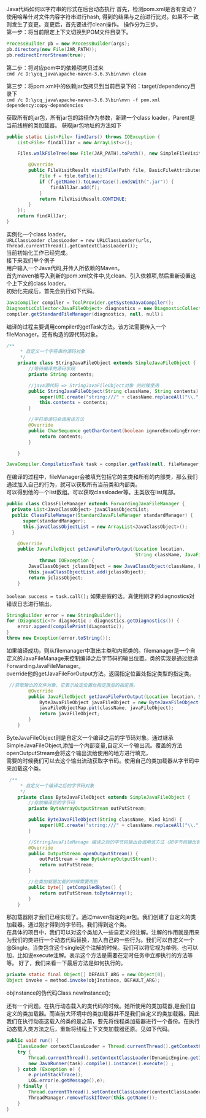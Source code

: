 Java代码如何以字符串的形式在后台动态执行
首先，检测pom.xml是否有变动？使用哈希什对文件内容字符串进行hash,
得到的结果与之前进行比对。如果不一致则发生了变更。变更后，首先要进行clean操作。
操作分为三步。  
第一步：将当前限定上下文切换到POM文件目录下。
```java
ProcessBuilder pb = new ProcessBuilder(args);
pb.directory(new File(JAR_PATH));
pb.redirectErrorStream(true);
```
第二步：将对应pom中的依赖项拷贝过来  
`cmd /c D:\ycq_java\apache-maven-3.6.3\bin\mvn clean`
  
第三步：将pom.xml中的依赖jar包拷贝到当前目录下的：target/dependency目录下  
`cmd /c D:\ycq_java\apache-maven-3.6.3\bin\mvn -f pom.xml dependency:copy-dependencies`

获取所有的jar包，所有jar包的路径作为参数，新建一个class loader，Parent是当前线程的类加载器。
获取jar包地址的方法如下
```java
public static List<File> findJars() throws IOException {
    List<File> findAllJar = new ArrayList<>();

    Files.walkFileTree(new File(JAR_PATH).toPath(), new SimpleFileVisitor<Path>() {

        @Override
        public FileVisitResult visitFile(Path file, BasicFileAttributes attrs) throws IOException {
            File f = file.toFile();
            if (f.getName().toLowerCase().endsWith(".jar")) {
                findAllJar.add(f);
            }
            return FileVisitResult.CONTINUE;
        }
    });
    return findAllJar;
}
```
实例化一个class loader。  
`URLClassLoader classLoader = new URLClassLoader(urls, Thread.currentThread().getContextClassLoader());`  
当前初始化工作已经完成。  
接下来我们举个例子  
用户输入一个Java代码,并传入所依赖的Maven。  
首先maven被写入到新的pom.xml文件中,先clean、引入依赖项,然后重新设置这个上下文的class loader。  
初始化完成后，首先会执行如下代码。
```java
JavaCompiler compiler = ToolProvider.getSystemJavaCompiler();
DiagnosticCollector<JavaFileObject> diagnostics = new DiagnosticCollector<JavaFileObject>();
compiler.getStandardFileManager(diagnostics, null, null）；
```
编译的过程主要调用compiler的getTask方法。该方法需要传入一个fileManager，还有构造的源代码对象。
```java
/**
     * 自定义一个字符串的源码对象
     */
    private class StringJavaFileObject extends SimpleJavaFileObject {
        //等待编译的源码字段
        private String contents;

        //java源代码 => StringJavaFileObject对象 的时候使用
        public StringJavaFileObject(String className, String contents) {
            super(URI.create("string:///" + className.replaceAll("\\.", "/") + Kind.SOURCE.extension), Kind.SOURCE);
            this.contents = contents;
        }

        //字符串源码会调用该方法
        @Override
        public CharSequence getCharContent(boolean ignoreEncodingErrors) throws IOException {
            return contents;
        }

    }
```

```java
JavaCompiler.CompilationTask task = compiler.getTask(null, fileManager, diagnostics, options, null, jfiles);
```
在编译的过程中，fileManager会被填充包括它的主类和所有的内部类，那么我们通过加入自己的行为，就可以获取所有当前类和内部类。  
可以得到他的一个list数组。可以获取classloader等。主类放在list尾部。    
```java 
public class ClassFileManager extends ForwardingJavaFileManager {
  private List<JavaClassObject> javaClassObjectList;
  public ClassFileManager(StandardJavaFileManager standardManager) {
      super(standardManager);
      this.javaClassObjectList = new ArrayList<JavaClassObject>();
  }

    @Override
    public JavaFileObject getJavaFileForOutput(Location location,
                                               String className, JavaFileObject.Kind kind, FileObject sibling)
            throws IOException {
        JavaClassObject jclassObject = new JavaClassObject(className, kind);
        this.javaClassObjectList.add(jclassObject);
        return jclassObject;
    }
```
`boolean success = task.call();` 
如果是假的话。真使用刚才的diagnostics对错误日志进行输出。
```java
StringBuilder error = new StringBuilder();
for (Diagnostic<?> diagnostic : diagnostics.getDiagnostics()) {
    error.append(compilePrint(diagnostic));
}
throw new Exception(error.toString());
```
如果编译成功，则从filemanager中取出主类和内部类的。filemanager是一个自定义的JavaFileManage来控制编译之后字节码的输出位置。类的实现是通过继承ForwardingJavaFileManager。  
override他的getJavaFileForOutput方法。返回指定位置处指定类型的指定类。
```java
 //获取输出的文件对象，它表示给定位置处指定类型的指定类。
        @Override
        public JavaFileObject getJavaFileForOutput(Location location, String className, JavaFileObject.Kind kind, FileObject sibling) throws IOException {
            ByteJavaFileObject javaFileObject = new ByteJavaFileObject(className, kind);
            javaFileObjectMap.put(className, javaFileObject);
            return javaFileObject;
        }
    }
```
ByteJavaFileObject则是自定义一个编译之后的字节码对象。通过继承SimpleJavaFileObject,添加一个内部变量,自定义一个输出流。覆盖的方法openOutputStream会将这个输出流给使用的地方进行填充，  
需要的时候我们可以去这个输出流动获取字节码。使用自己的类加载器从字节码中来加载这个类。
```java
 /**
     * 自定义一个编译之后的字节码对象
     */
    private class ByteJavaFileObject extends SimpleJavaFileObject {
        //存放编译后的字节码
        private ByteArrayOutputStream outPutStream;

        public ByteJavaFileObject(String className, Kind kind) {
            super(URI.create("string:///" + className.replaceAll("\\.", "/") + Kind.SOURCE.extension), kind);
        }

        //StringJavaFileManage 编译之后的字节码输出会调用该方法（把字节码输出到outputStream）
        @Override
        public OutputStream openOutputStream() {
            outPutStream = new ByteArrayOutputStream();
            return outPutStream;
        }

        //在类加载器加载的时候需要用到
        public byte[] getCompiledBytes() {
            return outPutStream.toByteArray();
        }
    }
```
那加载器刚才我们已经实现了。通过maven指定的jar包。我们创建了自定义的类加载器。通过刚才得到的字节码。我们得到这个类。  
在具体的项目中，我们可以对这个类加入一些自定义的注解。注解的作用就是用来为我们的类进行一个动态代码替换，加入自己的一些行为。我们可以自定义一个@Single。当类包含这个single这个注解的时候。我们可以将它视为单例。也可以加，比如说execute注解。表示这个方法是需要在定时任务中立即执行的方法等等。
好了，我们来看一下最后方法是如何执行的。
```java
private static final Object[] DEFAULT_ARG = new Object[0];
Object invoke = method.invoke(objInstance, DEFAULT_ARG);
```
objInstance的伪代码Class.newInstance();

还有一个问题。在执行动态载入的类代码的时候。她所使用的类加载器,是我们自定义的类加载器。而当前大环境中的类加载器并不是我们自定义的类加载器。因此我们在执行动态这载入的类的是之前，要先将线程类加载器进行一个备份。在执行动态载入类方法之后，重新将线程上下文类加载器还原。见如下代码。  
```java
public void run() {
    ClassLoader contextClassLoader = Thread.currentThread().getContextClassLoader();
    try {
        Thread.currentThread().setContextClassLoader(DynamicEngine.getInstance().getParentClassLoader());
        new JavaRunner(task).compile().instance().execute() ;
    } catch (Exception e) {
        e.printStackTrace();
        LOG.error(e.getMessage(),e);
    } finally {
        Thread.currentThread().setContextClassLoader(contextClassLoader);
        ThreadManager.removeTaskIfOver(this.getName());
    }
}
```

  
